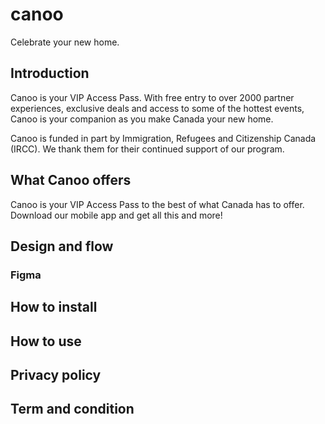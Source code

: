 # canoo

Celebrate your new home.

## Introduction

Canoo is your VIP Access Pass. With free entry to over 2000 partner experiences, exclusive deals and access to some of the hottest events, Canoo is your companion as you make Canada your new home.

Canoo is funded in part by Immigration, Refugees and Citizenship Canada (IRCC). We thank them for their continued support of our program.

## What Canoo offers

Canoo is your VIP Access Pass to the best of what Canada has to offer. Download our mobile app and get all this and more!

## Design and flow

### Figma 

## How to install

## How to use

## Privacy policy

## Term and condition